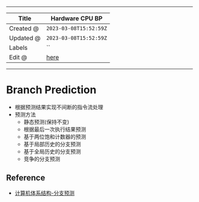 -----

| Title     | Hardware CPU BP                                      |
| --------- | ---------------------------------------------------- |
| Created @ | `2023-03-08T15:52:59Z`                               |
| Updated @ | `2023-03-08T15:52:59Z`                               |
| Labels    | \`\`                                                 |
| Edit @    | [here](https://github.com/junxnone/xwiki/issues/219) |

-----

# Branch Prediction

  - 根据预测结果实现不间断的指令流处理
  - 预测方法
      - 静态预测(保持不变)
      - 根据最后一次执行结果预测
      - 基于两位饱和计数器的预测
      - 基于局部历史的分支预测
      - 基于全局历史的分支预测
      - 竞争的分支预测

## Reference

  - [计算机体系结构-分支预测](https://zhuanlan.zhihu.com/p/490749315)
